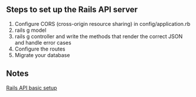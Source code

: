 ## Steps to set up the Rails API server
1. Configure CORS (cross-origin resource sharing) in config/application.rb
2. rails g model
3. rails g controller and write the methods that render the correct JSON and handle error cases
4. Configure the routes
5. Migrate your database

## Notes
[Rails API basic setup](https://github.com/sf-fiddler-crabs-2016/rails-api-lecture)
